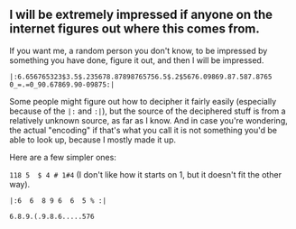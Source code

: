 ## I will be extremely impressed if anyone on the internet figures out where this comes from.
If you want me, a random person you don't know, to be impressed by something you have done, figure it out, and then I will be impressed.

`|:6.656765323$3.5$.235678.87898765756.5$.2$5676.09869.87.587.8765 0_=.=0_90.67869.90-09875:|`

Some people might figure out how to decipher it fairly easily (especially because of the `|:` and `:|`), but the source of
the deciphered stuff is from a relatively unknown source, as far as I know. And in case you're wondering, the actual
"encoding" if that's what you call it is not something you'd be able to look up, because I mostly made it up.

Here are a few simpler ones:

`118 5  $ 4 # 1#4` (I don't like how it starts on 1, but it doesn't fit the other way).

`|:6  6  8 9 6  6  5 % :|`

`6.8.9.(.9.8.6.....576`
